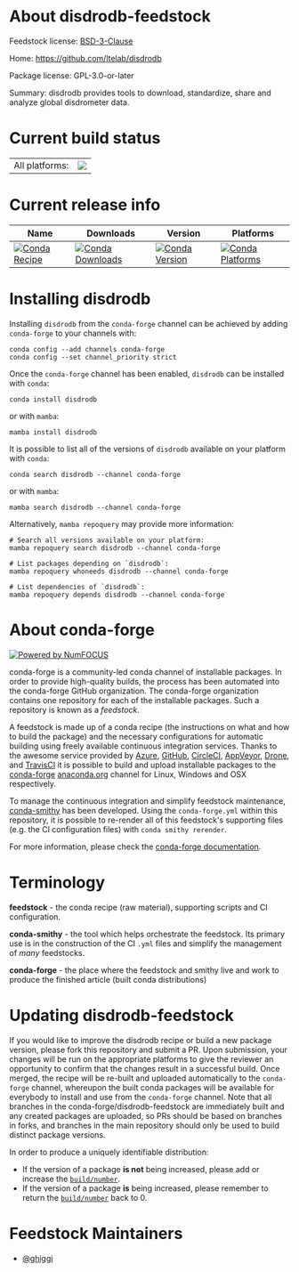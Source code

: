 About disdrodb-feedstock
========================

Feedstock license: [BSD-3-Clause](https://github.com/conda-forge/disdrodb-feedstock/blob/main/LICENSE.txt)

Home: https://github.com/ltelab/disdrodb

Package license: GPL-3.0-or-later

Summary: disdrodb provides tools to download, standardize, share and analyze global disdrometer data.

Current build status
====================


<table><tr><td>All platforms:</td>
    <td>
      <a href="https://dev.azure.com/conda-forge/feedstock-builds/_build/latest?definitionId=21237&branchName=main">
        <img src="https://dev.azure.com/conda-forge/feedstock-builds/_apis/build/status/disdrodb-feedstock?branchName=main">
      </a>
    </td>
  </tr>
</table>

Current release info
====================

| Name | Downloads | Version | Platforms |
| --- | --- | --- | --- |
| [![Conda Recipe](https://img.shields.io/badge/recipe-disdrodb-green.svg)](https://anaconda.org/conda-forge/disdrodb) | [![Conda Downloads](https://img.shields.io/conda/dn/conda-forge/disdrodb.svg)](https://anaconda.org/conda-forge/disdrodb) | [![Conda Version](https://img.shields.io/conda/vn/conda-forge/disdrodb.svg)](https://anaconda.org/conda-forge/disdrodb) | [![Conda Platforms](https://img.shields.io/conda/pn/conda-forge/disdrodb.svg)](https://anaconda.org/conda-forge/disdrodb) |

Installing disdrodb
===================

Installing `disdrodb` from the `conda-forge` channel can be achieved by adding `conda-forge` to your channels with:

```
conda config --add channels conda-forge
conda config --set channel_priority strict
```

Once the `conda-forge` channel has been enabled, `disdrodb` can be installed with `conda`:

```
conda install disdrodb
```

or with `mamba`:

```
mamba install disdrodb
```

It is possible to list all of the versions of `disdrodb` available on your platform with `conda`:

```
conda search disdrodb --channel conda-forge
```

or with `mamba`:

```
mamba search disdrodb --channel conda-forge
```

Alternatively, `mamba repoquery` may provide more information:

```
# Search all versions available on your platform:
mamba repoquery search disdrodb --channel conda-forge

# List packages depending on `disdrodb`:
mamba repoquery whoneeds disdrodb --channel conda-forge

# List dependencies of `disdrodb`:
mamba repoquery depends disdrodb --channel conda-forge
```


About conda-forge
=================

[![Powered by
NumFOCUS](https://img.shields.io/badge/powered%20by-NumFOCUS-orange.svg?style=flat&colorA=E1523D&colorB=007D8A)](https://numfocus.org)

conda-forge is a community-led conda channel of installable packages.
In order to provide high-quality builds, the process has been automated into the
conda-forge GitHub organization. The conda-forge organization contains one repository
for each of the installable packages. Such a repository is known as a *feedstock*.

A feedstock is made up of a conda recipe (the instructions on what and how to build
the package) and the necessary configurations for automatic building using freely
available continuous integration services. Thanks to the awesome service provided by
[Azure](https://azure.microsoft.com/en-us/services/devops/), [GitHub](https://github.com/),
[CircleCI](https://circleci.com/), [AppVeyor](https://www.appveyor.com/),
[Drone](https://cloud.drone.io/welcome), and [TravisCI](https://travis-ci.com/)
it is possible to build and upload installable packages to the
[conda-forge](https://anaconda.org/conda-forge) [anaconda.org](https://anaconda.org/)
channel for Linux, Windows and OSX respectively.

To manage the continuous integration and simplify feedstock maintenance,
[conda-smithy](https://github.com/conda-forge/conda-smithy) has been developed.
Using the ``conda-forge.yml`` within this repository, it is possible to re-render all of
this feedstock's supporting files (e.g. the CI configuration files) with ``conda smithy rerender``.

For more information, please check the [conda-forge documentation](https://conda-forge.org/docs/).

Terminology
===========

**feedstock** - the conda recipe (raw material), supporting scripts and CI configuration.

**conda-smithy** - the tool which helps orchestrate the feedstock.
                   Its primary use is in the construction of the CI ``.yml`` files
                   and simplify the management of *many* feedstocks.

**conda-forge** - the place where the feedstock and smithy live and work to
                  produce the finished article (built conda distributions)


Updating disdrodb-feedstock
===========================

If you would like to improve the disdrodb recipe or build a new
package version, please fork this repository and submit a PR. Upon submission,
your changes will be run on the appropriate platforms to give the reviewer an
opportunity to confirm that the changes result in a successful build. Once
merged, the recipe will be re-built and uploaded automatically to the
`conda-forge` channel, whereupon the built conda packages will be available for
everybody to install and use from the `conda-forge` channel.
Note that all branches in the conda-forge/disdrodb-feedstock are
immediately built and any created packages are uploaded, so PRs should be based
on branches in forks, and branches in the main repository should only be used to
build distinct package versions.

In order to produce a uniquely identifiable distribution:
 * If the version of a package **is not** being increased, please add or increase
   the [``build/number``](https://docs.conda.io/projects/conda-build/en/latest/resources/define-metadata.html#build-number-and-string).
 * If the version of a package **is** being increased, please remember to return
   the [``build/number``](https://docs.conda.io/projects/conda-build/en/latest/resources/define-metadata.html#build-number-and-string)
   back to 0.

Feedstock Maintainers
=====================

* [@ghiggi](https://github.com/ghiggi/)

